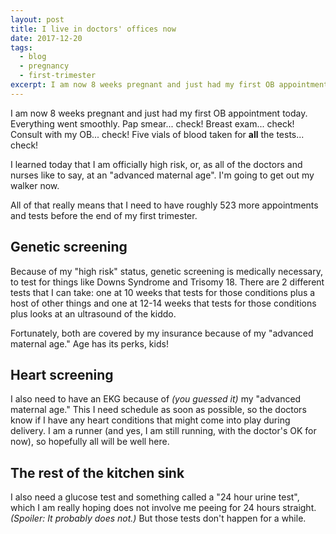 ```yaml
---
layout: post
title: I live in doctors' offices now
date: 2017-12-20
tags:
  - blog
  - pregnancy
  - first-trimester
excerpt: I am now 8 weeks pregnant and just had my first OB appointment today.
---
```


I am now 8 weeks pregnant and just had my first OB appointment today. Everything went smoothly. Pap smear... check! Breast exam... check! Consult with my OB... check! Five vials of blood taken for **all** the tests... check!

I learned today that I am officially high risk, or, as all of the doctors and nurses like to say, at an "advanced maternal age". I'm going to get out my walker now.

All of that really means that I need to have roughly 523 more appointments and tests before the end of my first trimester.

## Genetic screening

Because of my "high risk" status, genetic screening is medically necessary, to test for things like Downs Syndrome and Trisomy 18. There are 2 different tests that I can take: one at 10 weeks that tests for those conditions plus a host of other things and one at 12-14 weeks that tests for those conditions plus looks at an ultrasound of the kiddo.

Fortunately, both are covered by my insurance because of my "advanced maternal age." Age has its perks, kids!

## Heart screening

I also need to have an EKG because of _(you guessed it)_ my "advanced maternal age." This I need schedule as soon as possible, so the doctors know if I have any heart conditions that might come into play during delivery. I am a runner (and yes, I am still running, with the doctor's OK for now), so hopefully all will be well here.

## The rest of the kitchen sink

I also need a glucose test and something called a "24 hour urine test", which I am really hoping does not involve me peeing for 24 hours straight. _(Spoiler: It probably does not.)_ But those tests don't happen for a while.
